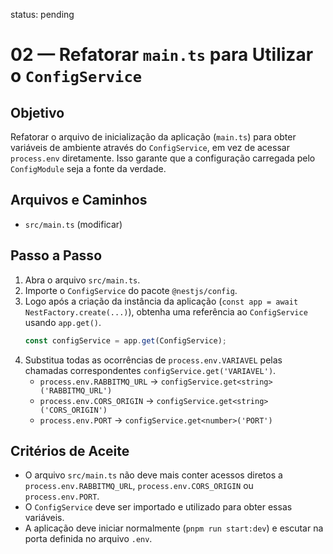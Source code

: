 status: pending

# 02 — Refatorar `main.ts` para Utilizar o `ConfigService`

## Objetivo
Refatorar o arquivo de inicialização da aplicação (`main.ts`) para obter variáveis de ambiente através do `ConfigService`, em vez de acessar `process.env` diretamente. Isso garante que a configuração carregada pelo `ConfigModule` seja a fonte da verdade.

## Arquivos e Caminhos
- `src/main.ts` (modificar)

## Passo a Passo
1.  Abra o arquivo `src/main.ts`.
2.  Importe o `ConfigService` do pacote `@nestjs/config`.
3.  Logo após a criação da instância da aplicação (`const app = await NestFactory.create(...)`), obtenha uma referência ao `ConfigService` usando `app.get()`.
    ```typescript
    const configService = app.get(ConfigService);
    ```
4.  Substitua todas as ocorrências de `process.env.VARIAVEL` pelas chamadas correspondentes `configService.get('VARIAVEL')`.
    - `process.env.RABBITMQ_URL` -> `configService.get<string>('RABBITMQ_URL')`
    - `process.env.CORS_ORIGIN` -> `configService.get<string>('CORS_ORIGIN')`
    - `process.env.PORT` -> `configService.get<number>('PORT')`

## Critérios de Aceite
- O arquivo `src/main.ts` não deve mais conter acessos diretos a `process.env.RABBITMQ_URL`, `process.env.CORS_ORIGIN` ou `process.env.PORT`.
- O `ConfigService` deve ser importado e utilizado para obter essas variáveis.
- A aplicação deve iniciar normalmente (`pnpm run start:dev`) e escutar na porta definida no arquivo `.env`.

